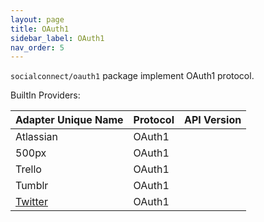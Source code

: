 ```yaml
---
layout: page
title: OAuth1
sidebar_label: OAuth1
nav_order: 5
---
```


`socialconnect/oauth1` package implement OAuth1 protocol.

BuiltIn Providers:

| Adapter Unique Name             | Protocol         | API Version  |
|---------------------------------|------------------|--------------|
| Atlassian                       | OAuth1           |              |
| 500px                           | OAuth1           |              |
| Trello                          | OAuth1           |              |
| Tumblr                          | OAuth1           |              |
| [Twitter](#twitter)             | OAuth1           |              |
